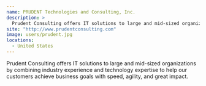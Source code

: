 ```yaml
---
name: PRUDENT Technologies and Consulting, Inc.
description: > 
  Prudent Consulting offers IT solutions to large and mid-sized organizations by combining industry experience and technology expertise to help our customers achieve business goals with speed, agility, and great impact.
site: "http://www.prudentconsulting.com"
image: users/prudent.jpg
locations: 
  - United States
---
```


Prudent Consulting offers IT solutions to large and mid-sized organizations by combining industry experience and technology expertise to help our customers achieve business goals with speed, agility, and great impact.
